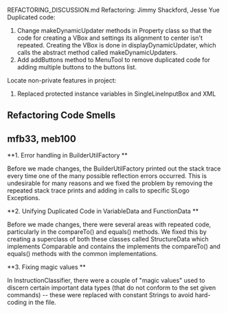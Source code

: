 REFACTORING_DISCUSSION.md
Refactoring:
Jimmy Shackford, Jesse Yue
Duplicated code:
1. Change makeDynamicUpdater methods in Property class so that the code for creating a VBox and settings its alignment to center isn't repeated. Creating the VBox is done in displayDynamicUpdater, which calls the abstract method called makeDynamicUpdaters. 
2. Add addButtons method to MenuTool to remove duplicated code for adding multiple buttons to the buttons list.

Locate non-private features in project:
1. Replaced protected instance variables in SingleLineInputBox and XML




## Refactoring Code Smells
## mfb33, meb100

**1. Error handling in BuilderUtilFactory ** 

Before we made changes, the BuilderUtilFactory printed out the stack trace every time one of the many possible reflection errors occurred. This is undesirable for many reasons and we fixed the problem by removing the repeated stack trace prints and adding in calls to specific SLogo Exceptions. 

**2. Unifying Duplicated Code in VariableData and FunctionData ** 

Before we made changes, there were several areas with repeated code, particularly in the compareTo() and equals() methods. We fixed this by creating a superclass of both these classes called StructureData which implements Comparable and contains the implements the compareTo() and equals() methods with the common implementations.

**3. Fixing magic values ** 

In InstructionClassifier, there were a couple of "magic values" used to discern certain important data types (that do not conform to the set given commands) -- these were replaced with constant Strings to avoid hard-coding in the file. 
